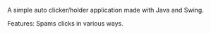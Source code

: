 A simple auto clicker/holder application made with Java and Swing.

Features:
Spams clicks in various ways.